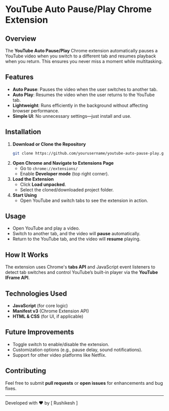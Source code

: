# YouTube Auto Pause/Play Chrome Extension

## Overview
The **YouTube Auto Pause/Play** Chrome extension automatically pauses a YouTube video when you switch to a different tab and resumes playback when you return. This ensures you never miss a moment while multitasking.

## Features
- **Auto Pause**: Pauses the video when the user switches to another tab.
- **Auto Play**: Resumes the video when the user returns to the YouTube tab.
- **Lightweight**: Runs efficiently in the background without affecting browser performance.
- **Simple UI**: No unnecessary settings—just install and use.

## Installation
1. **Download or Clone the Repository**
   ```sh
   git clone https://github.com/yourusername/youtube-auto-pause-play.git
   ```
2. **Open Chrome and Navigate to Extensions Page**
   - Go to `chrome://extensions/`
   - Enable **Developer mode** (top right corner).
3. **Load the Extension**
   - Click **Load unpacked**.
   - Select the cloned/downloaded project folder.
4. **Start Using**
   - Open YouTube and switch tabs to see the extension in action.

## Usage
- Open YouTube and play a video.
- Switch to another tab, and the video will **pause** automatically.
- Return to the YouTube tab, and the video will **resume** playing.

## How It Works
The extension uses Chrome's **tabs API** and JavaScript event listeners to detect tab switches and control YouTube’s built-in player via the **YouTube IFrame API**.

## Technologies Used
- **JavaScript** (for core logic)
- **Manifest v3** (Chrome Extension API)
- **HTML & CSS** (for UI, if applicable)

## Future Improvements
- Toggle switch to enable/disable the extension.
- Customization options (e.g., pause delay, sound notifications).
- Support for other video platforms like Netflix.

## Contributing
Feel free to submit **pull requests** or **open issues** for enhancements and bug fixes.

---
Developed with ❤️ by [ Rushikesh ]
